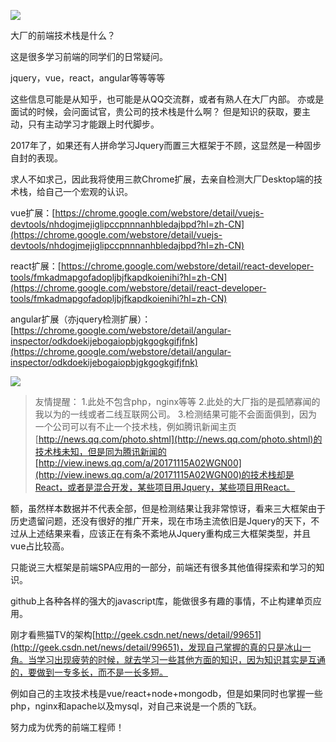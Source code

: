 ![](http://upload-images.jianshu.io/upload_images/2976869-734f671500d06f10.png?imageMogr2/auto-orient/strip%7CimageView2/2/w/512)


大厂的前端技术栈是什么？

这是很多学习前端的同学们的日常疑问。

jquery，vue，react，angular等等等等

这些信息可能是从知乎，也可能是从QQ交流群，或者有熟人在大厂内部。
亦或是面试的时候，会问面试官，贵公司的技术栈是什么啊？
但是知识的获取，要主动，只有主动学习才能跟上时代脚步。

2017年了，如果还有人拼命学习Jquery而置三大框架于不顾，这显然是一种固步自封的表现。

求人不如求己，因此我将使用三款Chrome扩展，去亲自检测大厂Desktop端的技术栈，给自己一个宏观的认识。

vue扩展：[https://chrome.google.com/webstore/detail/vuejs-devtools/nhdogjmejiglipccpnnnanhbledajbpd?hl=zh-CN](https://chrome.google.com/webstore/detail/vuejs-devtools/nhdogjmejiglipccpnnnanhbledajbpd?hl=zh-CN)

react扩展：[https://chrome.google.com/webstore/detail/react-developer-tools/fmkadmapgofadopljbjfkapdkoienihi?hl=zh-CN](https://chrome.google.com/webstore/detail/react-developer-tools/fmkadmapgofadopljbjfkapdkoienihi?hl=zh-CN)

angular扩展（亦jquery检测扩展）：[https://chrome.google.com/webstore/detail/angular-inspector/odkdoekijebogaiopbjgkgogkgifjfnk](https://chrome.google.com/webstore/detail/angular-inspector/odkdoekijebogaiopbjgkgogkgifjfnk)

![](http://upload-images.jianshu.io/upload_images/2976869-fe5742c3e2073646.png?imageMogr2/auto-orient/strip%7CimageView2/2/w/1240)


>友情提醒：
1.此处不包含php，nginx等等
2.此处的大厂指的是孤陋寡闻的我以为的一线或者二线互联网公司。
3.检测结果可能不会面面俱到，因为一个公司可以有不止一个技术栈，例如腾讯新闻主页[http://news.qq.com/photo.shtml](http://news.qq.com/photo.shtml)的技术栈未知，但是同为腾讯新闻的[http://view.inews.qq.com/a/20171115A02WGN00](http://view.inews.qq.com/a/20171115A02WGN00)的技术栈却是React，或者是混合开发，某些项目用Jquery，某些项目用React。

额，虽然样本数据并不代表全部，但是检测结果让我非常惊讶，看来三大框架由于历史遗留问题，还没有很好的推广开来，现在市场主流依旧是Jquery的天下，不过从上述结果来看，应该正在有条不紊地从Jquery重构成三大框架类型，并且vue占比较高。

只能说三大框架是前端SPA应用的一部分，前端还有很多其他值得探索和学习的知识。

github上各种各样的强大的javascript库，能做很多有趣的事情，不止构建单页应用。

刚才看熊猫TV的架构[http://geek.csdn.net/news/detail/99651](http://geek.csdn.net/news/detail/99651)，发现自己掌握的真的只是冰山一角。当学习出现疲劳的时候，就去学习一些其他方面的知识，因为知识其实是互通的，要做到一专多长，而不是一长多短。

例如自己的主攻技术栈是vue/react+node+mongodb，但是如果同时也掌握一些php，nginx和apache以及mysql，对自己来说是一个质的飞跃。

努力成为优秀的前端工程师！